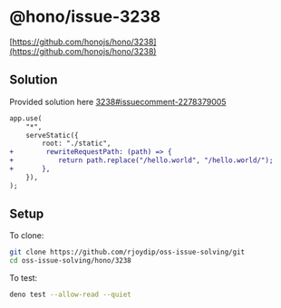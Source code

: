 # @hono/issue-3238

[https://github.com/honojs/hono/3238](https://github.com/honojs/hono/3238)

## Solution

Provided solution here
[3238#issuecomment-2278379005](https://github.com/honojs/hono/3238#issuecomment-2278379005)

```diff
app.use(
    "*",
    serveStatic({
        root: "./static",
+        rewriteRequestPath: (path) => {
+           return path.replace("/hello.world", "/hello.world/");
+       },
    }),
);
```

## Setup

To clone:

```sh
git clone https://github.com/rjoydip/oss-issue-solving/git
cd oss-issue-solving/hono/3238
```

To test:

```sh
deno test --allow-read --quiet
```
